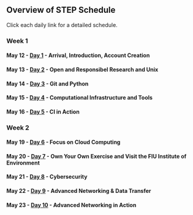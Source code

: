 ## Overview of STEP Schedule 

Click each daily link for a detailed schedule.

### Week 1

#### May 12 - [Day 1](https://github.com/access-ci-org/Operations-STEP-2025/blob/main/May12.md) - Arrival, Introduction, Account Creation
#### May 13 - [Day 2](https://github.com/access-ci-org/Operations-STEP-2025/blob/main/May13.md) - Open and Responsibel Research and Unix
#### May 14 - [Day 3](https://github.com/access-ci-org/Operations-STEP-2025/blob/main/May14.md) - Git and Python
#### May 15 - [Day 4](https://github.com/access-ci-org/Operations-STEP-2025/blob/main/May15.md) - Computational Infrastructure and Tools
#### May 16 - [Day 5](https://github.com/access-ci-org/Operations-STEP-2025/blob/main/May16.md) - CI in Action

### Week 2

#### May 19 - [Day 6](https://github.com/access-ci-org/Operations-STEP-2025/blob/main/May19.md) - Focus on Cloud Computing
#### May 20 - [Day 7](https://github.com/access-ci-org/Operations-STEP-2025/blob/main/May20.md) - Own Your Own Exercise and Visit the FIU Institute of Environment
#### May 21 - [Day 8](https://github.com/access-ci-org/Operations-STEP-2025/blob/main/May21.md) - Cybersecurity
#### May 22 - [Day 9](https://github.com/access-ci-org/Operations-STEP-2025/blob/main/May22.md) - Advanced Networking & Data Transfer
#### May 23 - [Day 10](https://github.com/access-ci-org/Operations-STEP-2025/blob/main/May23.md) - Advanced Networking in Action

